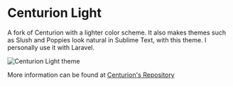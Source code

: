 Centurion Light
=========

A fork of Centurion with a lighter color scheme.
It also makes themes such as Slush and Poppies look natural in Sublime Text, with this theme.
I personally use it with Laravel.

![Centurion Light theme](https://raw.github.com/RoryDuncan/Centurion/master/CenturionLight.png)

More information can be found at [Centurion's Repository](https://github.com/allanhortle/Centurion)
